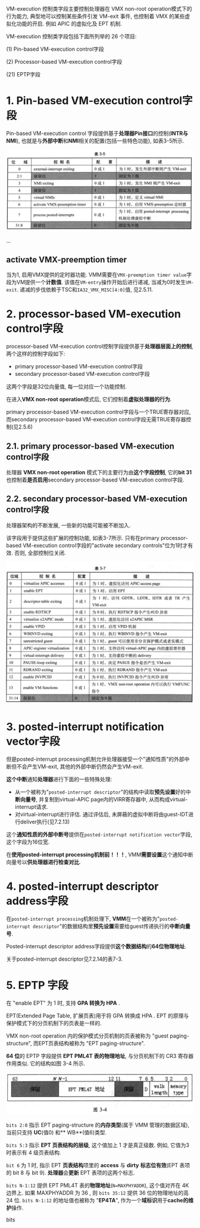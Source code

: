 

VM-execution 控制类字段主要控制处理器在 VMX non-root operation模式下的行为能力, 典型地可以控制某些条件引发 VM-exit 事件, 也控制着 VMX 的某些虚拟化功能的开启. 例如 APIC 的虚拟化及 EPT 机制.

VM-execution 控制类字段包括下面所列举的 26 个项目:

(1) Pin-based VM-execution control字段

(2) Processor-based VM-execution control字段

(21) EPTP字段

# 1. Pin-based VM-execution control字段

Pin-based VM-execution control 字段提供基于**处理器Pin接口**的控制(**INTR与NMI**), 也就是与**外部中断**和**NMI**相关的配置(包括一些特色功能), 如表3-5所示.

![2020-03-17-14-33-14.png](./images/2020-03-17-14-33-14.png)

...

## activate VMX-preemption timer

当为1, 启用VMX提供的定时器功能. VMM需要在`VMX-preemption timer value`字段为VM提供一个**计数值**. 该值在`VM-entry`操作开始后进行递减, 当减为0时发生`VM-exit`. 递减的步伐依赖于TSC和`IA32_VMX_MISC[4:0]`值, 见2.5.11.

# 2. processor-based VM-execution control字段

processor-based VM-execution control控制字段提供基于**处理器层面上的控制**, 两个这样的控制字段如下:

- primary processor-based VM-execution control字段
- secondary processor-based VM-execution control字段

这两个字段是32位向量值, 每一位对应一个功能控制. 

在进入**VMX non-root operation**模式后, 它们控制着**虚拟处理器的行为**. 

primary processor-based VM-execution control字段与一个TRUE寄存器对应, 而secondary processor-based VM-execution control字段无需TRUE寄存器控制(见2.5.6)

## 2.1. primary processor-based VM-execution control字段

处理器 **VMX non-root operation** 模式下的主要行为由**这个字段控制**, 它的**bit 31**也控制着**是否启用**secondary processor-based VM-execution control字段.



## 2.2. secondary processor-based VM-execution control字段

处理器架构的不断发展, 一些新的功能可能被不断加入.

该字段用于提供这些扩展的控制功能, 如表3-7所示. 只有在primary processor-based VM-execution control字段的"activate secondary controls"位为1时才有效. 否则, 全部控制位关闭.

![2020-03-17-14-45-35.png](./images/2020-03-17-14-45-35.png)

# 3. posted-interrupt notification vector字段

但是posted-interrupt processing机制允许处理器接受一个"通知性质"的外部中断但不会产生VM-exit, 其他的外部中断仍然会产生VM-exit. 

**这个中断**通知**处理器**进行下面的一些特殊处理:

- 从一个被称为"`posted-interrupt descriptor`"的结构中读取**预先设置**好的中**断向量号**, 并复制到virtual-APIC page内的VIRR寄存器中, 从而构成virtual-interrupt请求.
- 对virtual-interrupt进行评估. 通过评估后, 未屏蔽的虚拟中断将由guest-IDT进行deliver执行(见7.2.13)

这个**通知性质的外部中断号**提供在`posted-interrupt notification vector`字段, 这个字段为16位宽. 

在**使用posted-interrupt processing机制前！！！**, VMM**需要设置**这个通知中断向量号以**供处理器进行检查对比**.

# 4. posted-interrupt descriptor address字段

在`posted-interrupt processing`机制处理下, **VMM**在一个被称为"`posted-interrupt descriptor`"的数据结构里**预先设置**需要给guest传递执行的**中断向量号**. 

Posted-interrupt descriptor address字段提供**这个数据结构**的**64位物理地址**. 

关于posted-interrupt descriptor见7.2.14的表7\-3.

# 5. EPTP 字段

在 "enable EPT" 为 1 时, 支持 **GPA 转换为 HPA** .

EPT(Extended Page Table, 扩展页表)用于将 GPA 转换成 HPA . EPT 的原理与保护模式下的分页机制下的页表是一样的. 

VMX non-root operation 内的保护模式分页机制的页表被称为 "guest paging-structure", 而EPT页表结构被称为 "EPT paging-structure".

**64 位**的 EPTP 字段提供 **EPT PML4T 表的物理地址**, 与分页机制下的 CR3 寄存器作用类似. 它的结构如图 3-4 所示.

![2020-02-25-19-07-33.png](./images/2020-02-25-19-07-33.png)

`bits 2:0` 指示 EPT paging-structure 的**内存类型**(属于 VMM 管理的数据区域), 当前只支持 **UC**(值0) 和** WB**(值6)类型. 

`bits 5:3` 指示 **EPT 页表结构的层级**, 这个值加上 1 才是真正级数. 例如, 它值为3时表示有 4 级页表结构.

`bit 6` 为 1 时, 指示 EPT **页表结构**项里的 **access** 与 **dirty** **标志位有效**(EPT 表项的 bit 8 与 bit 9). **处理器**会**更新** EPT 表项的这两个标志.

`bits N-1:12` 提供 EPT PML4T 表的**物理地址**(`N=MAXPHYADDR`), 这个值对齐在 4K 边界上. 如果 MAXPHYADDR 为 36 , 则 `bits 35:12` 提供 36 位的物理地址的高 24 位. `bits N-1:12` 的地址值也被称为 "**EP4TA**", 作为一个**域标识**用于**cache的维护**操作.

bits
